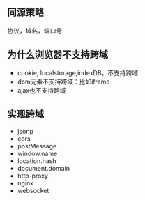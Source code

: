 ## 同源策略

协议，域名，端口号

## 为什么浏览器不支持跨域

- cookie, localstorage,indexDB，不支持跨域
- dom元素不支持跨域：比如iframe
- ajax也不支持跨域

## 实现跨域

- jsonp
- cors
- postMessage
- window.name
- location.hash
- document.domain
- http-proxy
- nginx
- websocket

